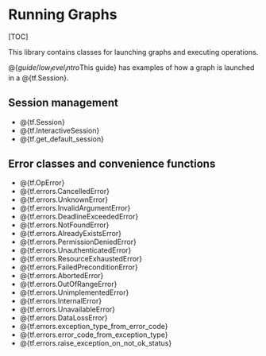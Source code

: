 # Running Graphs
[TOC]

This library contains classes for launching graphs and executing operations.

@{$guide/low_level_intro$This guide} has examples of how a graph
is launched in a @{tf.Session}.

## Session management

*   @{tf.Session}
*   @{tf.InteractiveSession}
*   @{tf.get_default_session}

## Error classes and convenience functions

*   @{tf.OpError}
*   @{tf.errors.CancelledError}
*   @{tf.errors.UnknownError}
*   @{tf.errors.InvalidArgumentError}
*   @{tf.errors.DeadlineExceededError}
*   @{tf.errors.NotFoundError}
*   @{tf.errors.AlreadyExistsError}
*   @{tf.errors.PermissionDeniedError}
*   @{tf.errors.UnauthenticatedError}
*   @{tf.errors.ResourceExhaustedError}
*   @{tf.errors.FailedPreconditionError}
*   @{tf.errors.AbortedError}
*   @{tf.errors.OutOfRangeError}
*   @{tf.errors.UnimplementedError}
*   @{tf.errors.InternalError}
*   @{tf.errors.UnavailableError}
*   @{tf.errors.DataLossError}
*   @{tf.errors.exception_type_from_error_code}
*   @{tf.errors.error_code_from_exception_type}
*   @{tf.errors.raise_exception_on_not_ok_status}
